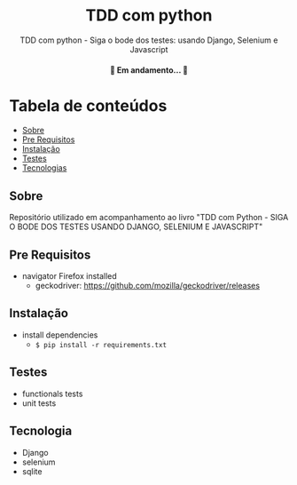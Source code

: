 <h1 align="center"> TDD com python </h1>

<p align="center">TDD com python - Siga o bode dos testes: usando Django, Selenium e Javascript</p>

<h4 align="center"> 
	🚧  Em andamento...  🚧
</h4>

Tabela de conteúdos
=====================

* [Sobre](#Sobre)
* [Pre Requisitos](#pre-requisitos)
* [Instalação](#instalacao)
* [Testes](#testes)
* [Tecnologias](#tecnologias)

## Sobre

Repositório utilizado em acompanhamento ao livro "TDD com Python - SIGA O BODE DOS TESTES USANDO DJANGO, SELENIUM E JAVASCRIPT"


## Pre Requisitos

- navigator Firefox installed
    - geckodriver: https://github.com/mozilla/geckodriver/releases

## Instalação

- install dependencies
    - `$ pip install -r requirements.txt`

## Testes

- functionals tests
- unit tests

## Tecnologia

- Django
- selenium
- sqlite
